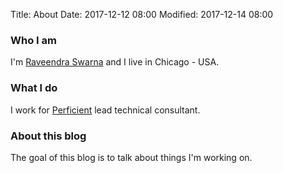 Title: About
Date: 2017-12-12 08:00
Modified: 2017-12-14 08:00

### Who I am

I'm [Raveendra Swarna](http://www.swarna.info) and I live in Chicago - USA.

### What I do

I work for [Perficient](https://www.perficient.com/) lead technical consultant.

### About this blog

The goal of this blog is to talk about things I'm working on.
